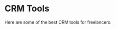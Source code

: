 # CRM Tools

Here are some of the best CRM tools for freelancers:


<div class="clickable-box-grid">
<ClickableBox 
    title="HubSpot CRM" 
    description="Free CRM with tools for managing contacts, sales pipeline, and customer relationships." 
    link="https://www.hubspot.com/crm" 
/>
<ClickableBox 
    title="Zoho CRM" 
    description="Complete CRM platform with automation, analytics, and sales tracking." 
    link="https://www.zoho.com/crm" 
/>
<ClickableBox 
    title="Salesforce" 
    description="Industry-leading CRM platform for managing customer relationships and sales." 
    link="https://www.salesforce.com" 
/>
<ClickableBox 
    title="Pipedrive" 
    description="Sales-focused CRM that visualizes your sales pipeline and tracks progress." 
    link="https://www.pipedrive.com" 
/>
<ClickableBox 
    title="Monday.com CRM" 
    description="Customizable CRM solution integrated into Monday.com’s work management platform." 
    link="https://monday.com/crm" 
/>
<ClickableBox 
    title="Freshsales" 
    description="AI-powered CRM software for managing leads, sales, and customer interactions." 
    link="https://www.freshworks.com/crm/" 
/>
<ClickableBox 
    title="Copper" 
    description="CRM that integrates with Google Workspace for managing customer relationships." 
    link="https://www.copper.com" 
/>
<ClickableBox 
    title="Insightly" 
    description="CRM with project management and business automation features." 
    link="https://www.insightly.com" 
/>
<ClickableBox 
    title="Streak" 
    description="CRM that lives inside your Gmail, perfect for managing customer emails." 
    link="https://www.streak.com" 
/>
<ClickableBox 
    title="Nimble" 
    description="Social CRM that builds relationships and automates contact management." 
    link="https://www.nimble.com" 
/>
<ClickableBox 
    title="Agile CRM" 
    description="All-in-one CRM with sales, marketing, and service automation." 
    link="https://www.agilecrm.com" 
/>
<ClickableBox 
    title="Keap" 
    description="CRM with sales and marketing automation tailored for small businesses." 
    link="https://keap.com" 
/>

</div>